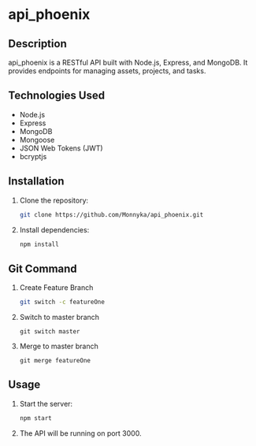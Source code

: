 # api_phoenix

## Description

api_phoenix is a RESTful API built with Node.js, Express, and MongoDB. It provides endpoints for managing assets, projects, and tasks.

## Technologies Used

- Node.js
- Express
- MongoDB
- Mongoose
- JSON Web Tokens (JWT)
- bcryptjs

## Installation

1.  Clone the repository:

    ```bash
    git clone https://github.com/Monnyka/api_phoenix.git
    ```

2.  Install dependencies:

    ```bash
    npm install
    ```

## Git Command

1. Create Feature Branch

   ```bash
   git switch -c featureOne
   ```

2. Switch to master branch

   ```
   git switch master
   ```

3. Merge to master branch

   ```
   git merge featureOne
   ```

## Usage

1.  Start the server:

    ```bash
    npm start
    ```

2.  The API will be running on port 3000.
